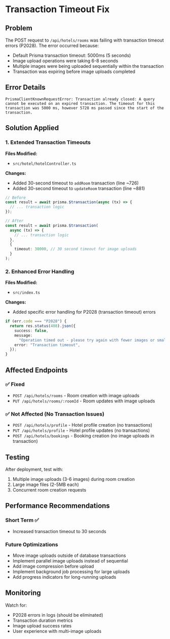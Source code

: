 # Transaction Timeout Fix

## Problem

The POST request to `/api/hotels/rooms` was failing with transaction timeout errors (P2028). The error occurred because:

- Default Prisma transaction timeout: 5000ms (5 seconds)
- Image upload operations were taking 6-8 seconds
- Multiple images were being uploaded sequentially within the transaction
- Transaction was expiring before image uploads completed

## Error Details

```
PrismaClientKnownRequestError: Transaction already closed: A query cannot be executed on an expired transaction. The timeout for this transaction was 5000 ms, however 5728 ms passed since the start of the transaction.
```

## Solution Applied

### 1. Extended Transaction Timeouts

**Files Modified:**

- `src/hotel/hotelController.ts`

**Changes:**

- Added 30-second timeout to `addRoom` transaction (line ~726)
- Added 30-second timeout to `updateRoom` transaction (line ~881)

```typescript
// Before
const result = await prisma.$transaction(async (tx) => {
  // ... transaction logic
});

// After
const result = await prisma.$transaction(
  async (tx) => {
    // ... transaction logic
  },
  {
    timeout: 30000, // 30 second timeout for image uploads
  }
);
```

### 2. Enhanced Error Handling

**Files Modified:**

- `src/index.ts`

**Changes:**

- Added specific error handling for P2028 (transaction timeout) errors

```typescript
if (err.code === "P2028") {
  return res.status(408).json({
    success: false,
    message:
      "Operation timed out - please try again with fewer images or smaller file sizes",
    error: "Transaction timeout",
  });
}
```

## Affected Endpoints

### ✅ Fixed

- `POST /api/hotels/rooms` - Room creation with image uploads
- `PUT /api/hotels/rooms/:roomId` - Room updates with image uploads

### ✅ Not Affected (No Transaction Issues)

- `POST /api/hotels/profile` - Hotel profile creation (no transactions)
- `PUT /api/hotels/profile` - Hotel profile updates (no transactions)
- `POST /api/hotels/bookings` - Booking creation (no image uploads in transaction)

## Testing

After deployment, test with:

1. Multiple image uploads (3-6 images) during room creation
2. Large image files (2-5MB each)
3. Concurrent room creation requests

## Performance Recommendations

### Short Term ✅

- Increased transaction timeout to 30 seconds

### Future Optimizations

- Move image uploads outside of database transactions
- Implement parallel image uploads instead of sequential
- Add image compression before upload
- Implement background job processing for large uploads
- Add progress indicators for long-running uploads

## Monitoring

Watch for:

- P2028 errors in logs (should be eliminated)
- Transaction duration metrics
- Image upload success rates
- User experience with multi-image uploads
